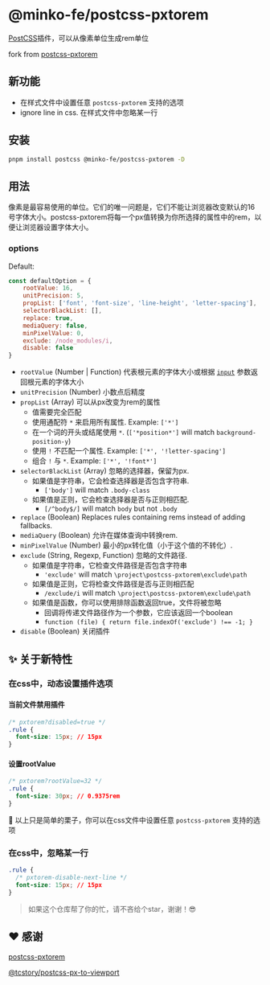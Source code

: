 # @minko-fe/postcss-pxtorem

[PostCSS](https://github.com/ai/postcss)插件，可以从像素单位生成rem单位

fork from [postcss-pxtorem](https://github.com/cuth/postcss-pxtorem)

## 新功能

- 在样式文件中设置任意 `postcss-pxtorem` 支持的选项
- ignore line in css. 在样式文件中忽略某一行

## 安装

```bash
pnpm install postcss @minko-fe/postcss-pxtorem -D
```

## 用法

像素是最容易使用的单位。它们的唯一问题是，它们不能让浏览器改变默认的16号字体大小。postcss-pxtorem将每一个px值转换为你所选择的属性中的rem，以便让浏览器设置字体大小。

### options

Default:
```js
const defaultOption = {
    rootValue: 16,
    unitPrecision: 5,
    propList: ['font', 'font-size', 'line-height', 'letter-spacing'],
    selectorBlackList: [],
    replace: true,
    mediaQuery: false,
    minPixelValue: 0,
    exclude: /node_modules/i,
    disable: false
}
```

- `rootValue` (Number | Function) 代表根元素的字体大小或根据 [`input`](https://api.postcss.org/Input.html) 参数返回根元素的字体大小
- `unitPrecision` (Number) 小数点后精度
- `propList` (Array) 可以从px改变为rem的属性
    - 值需要完全匹配
    - 使用通配符 `*` 来启用所有属性. Example: `['*']`
    - 在一个词的开头或结尾使用 `*`. (`['*position*']` will match `background-position-y`)
    - 使用 `!` 不匹配一个属性. Example: `['*', '!letter-spacing']`
    - 组合 `!` 与 `*`. Example: `['*', '!font*']`
- `selectorBlackList` (Array) 忽略的选择器，保留为px.
    - 如果值是字符串，它会检查选择器是否包含字符串.
        - `['body']` will match `.body-class`
    - 如果值是正则，它会检查选择器是否与正则相匹配.
        - `[/^body$/]` will match `body` but not `.body`
- `replace` (Boolean) Replaces rules containing rems instead of adding fallbacks.
- `mediaQuery` (Boolean) 允许在媒体查询中转换rem.
- `minPixelValue` (Number) 最小的px转化值（小于这个值的不转化）.
- `exclude` (String, Regexp, Function) 忽略的文件路径.
    - 如果值是字符串，它检查文件路径是否包含字符串
        - `'exclude'` will match `\project\postcss-pxtorem\exclude\path`
    - 如果值是正则，它将检查文件路径是否与正则相匹配
        - `/exclude/i` will match `\project\postcss-pxtorem\exclude\path`
    - 如果值是函数，你可以使用排除函数返回true，文件将被忽略
        - 回调将传递文件路径作为一个参数，它应该返回一个boolean
        - `function (file) { return file.indexOf('exclude') !== -1; }`
- `disable` (Boolean) 关闭插件

## ✨ 关于新特性

### 在css中，动态设置插件选项

#### 当前文件禁用插件
```css
/* pxtorem?disabled=true */
.rule {
  font-size: 15px; // 15px
}
```

#### 设置rootValue
```css
/* pxtorem?rootValue=32 */
.rule {
  font-size: 30px; // 0.9375rem
}
```

🌰 以上只是简单的栗子，你可以在css文件中设置任意 `postcss-pxtorem` 支持的选项

### 在css中，忽略某一行
```css
.rule {
  /* pxtorem-disable-next-line */
  font-size: 15px; // 15px
}
```

> 如果这个仓库帮了你的忙，请不吝给个star，谢谢！😎

## ❤️ 感谢

[postcss-pxtorem](https://github.com/cuth/postcss-pxtorem)

[@tcstory/postcss-px-to-viewport](https://github.com/tcstory/postcss-px-to-viewport)

